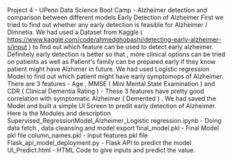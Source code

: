 Project 4 - UPenn Data Science Boot Camp - Alzheimer detection and comparison between different models
Early Detection of Alzheimer 
First we tried to find out whether any early detection is feasible for Alzheimer / Dimnetia. We had used a Dataset from Kaggle ( https://www.kaggle.com/code/ahmedghobashi/detecting-early-alzheimer-s/input ) to find out which feature can be used to detect early alzheimer. Definitely early detection is better so that , more clinical options can be tried on patients as well as Patient's family can be prepared early if they know patient might have Alzhimer in future. 
We had used Logistic regression Model to find out which patient might have early symptomops of Alzheimer. 
There are 3 features - Age , MMSE ( Mini Mental State Examination ) and CDR ( Clinical Dementia Rating ) - These 3 features have pretty good correlation with symptomatic Alzheimer ( Demented ) . 
We had saved the Model and built a simple UI Screen to predit early detection of Alzheimer. 
Here is the Modules and description 
Supervised_RegressionModel_Alzheimer_Logistic regression.ipynb - Doing data fetch , data cleansing and model export
final_model.pkl - Final Model pkl file 
column_names.pkl - Input features pkl file
Flask_api_model_deployment.py - Flask API to predict the model 
UI_Predict.html - HTML Code to give inputs and predict the value. 
